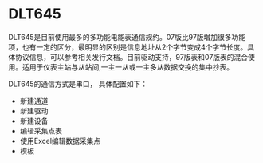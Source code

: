 # DLT645

DLT645是目前使用最多的多功能电能表通信规约。07版比97版增加很多功能项，也有一定的区分，最明显的区别是信息地址从2个字节变成4个字节长度。具体协议信息，可以参考相关发行文档。目前驱动支持，97版表和07版表的混合使用。适用于仪表主站与从站间,一主一从或一主多从数据交换的集中抄表。

DLT645的通信方式是串口， 具体配置如下：

- 新建通道
- 新建驱动
- 新建设备
- 编辑采集点表
- 使用Excel编辑数据采集点
- 模板